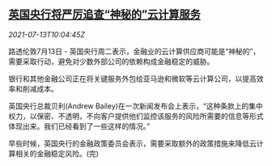 <!--1626171115000-->
[英国央行将严厉追查“神秘的”云计算服务](https://cn.reuters.com/article/uk-boe-secret-cloud-computing-0713-idCNKBS2EJ0WN)
------

<div><i>2021-07-13T10:04:45Z</i></div><p>路透伦敦7月13日 - 英国央行周二表示，金融业的云计算供应商可能是“神秘的”，需要采取行动，避免对少数外部公司的依赖构成金融稳定的威胁。</p><p>银行和其他金融公司正在将关键服务外包给亚马逊和微软等云计算公司，以提高效率和削减成本。</p><p>英国央行总裁贝利(Andrew Bailey)在一次新闻发布会上表示，“这种条款上的集中权力，以保密、不透明，不向客户提供他们监控该服务的风险所需要的信息等形式体现出来。我们已经看到了一些这样的情况。”</p><p>早些时候，英国央行的金融政策委员会表示，需要采取额外的政策措施来降低云计算相关的金融稳定风险。(完)</p>
